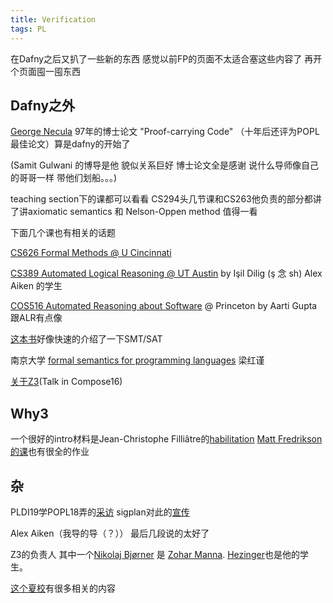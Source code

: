 ```yaml
---
title: Verification
tags: PL
---
```


在Dafny之后又扒了一些新的东西  感觉以前FP的页面不太适合塞这些内容了  再开个页面囤一囤东西

<!--more-->

## Dafny之外

[George Necula](https://people.eecs.berkeley.edu/~necula/) 97年的博士论文 "Proof-carrying Code" （十年后还评为POPL最佳论文）算是dafny的开始了

(Samit Gulwani 的博导是他 貌似关系巨好 博士论文全是感谢 说什么导师像自己的哥哥一样 带他们划船。。。)

teaching section下的课都可以看看 CS294头几节课和CS263他负责的部分都讲了讲axiomatic semantics 和 Nelson-Oppen method  值得一看

下面几个课也有相关的话题

[CS626 Formal Methods @ U Cincinnati](http://gauss.ececs.uc.edu/Courses/c626/lectures.html)

[CS389 Automated Logical Reasoning @ UT Austin](https://www.cs.utexas.edu/~isil/cs389L/) by Işil Dilig (ş 念 sh) Alex Aiken 的学生

[COS516 Automated Reasoning about Software](https://www.cs.princeton.edu/courses/archive/fall17/cos516/index.html) @ Princeton by Aarti Gupta 跟ALR有点像

[这本书](https://sat-smt.codes/)好像快速的介绍了一下SMT/SAT

南京大学 [formal semantics for programming languages](https://cs.nju.edu.cn/hongjin/teaching/semantics/index.htm) 梁红谨

[关于Z3](https://jelv.is/talks/compose-2016/)(Talk in Compose16)

## Why3

一个很好的intro材料是Jean-Christophe Filliâtre的[habilitation](https://www.lri.fr/~filliatr/hdr/index.fr.html) [Matt Fredrikson的课](https://www.cs.cmu.edu/~15414/s22/index.html)也有很全的作业

## 杂

PLDI19学POPL18弄的[采访](http://abstract.ece.cmu.edu/peopleOfPLDI/index.html) sigplan对此的[宣传](https://blog.sigplan.org/2020/04/23/more-people-of-programming-languages/)

Alex Aiken（我导的导（？）） 最后几段说的太好了


Z3的负责人 其中一个[Nikolaj Bjørner](http://theory.stanford.edu/~nikolaj/) 是 [Zohar Manna](https://en.wikipedia.org/wiki/Zohar_Manna). [Hezinger](https://en.wikipedia.org/wiki/Thomas_Henzinger)也是他的学生。

[这个夏校](https://www.cs.uoregon.edu/research/summerschool/archives.html)有很多相关的内容


